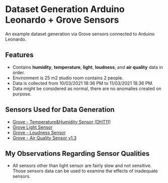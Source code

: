 # Dataset Generation Arduino Leonardo + Grove Sensors
An example dataset generation via Grove sensors connected to Arduino Leonardo.

## Features

- Contains **humidity**, **temperature**, **light**, **loudness**, and **air quality** data in order.
- Environment is 25 m2 studio room contains 2 people.
- Data is collected from 10/03/2021 18:36 PM to 11/03/2021 18.36 PM.
- Data might be considered as normal, there are no anomalies created on purpose.

## Sensors Used for Data Generation

- [Grove - Temperature&Humidity Sensor (DHT11)](https://wiki.seeedstudio.com/Grove-TemperatureAndHumidity_Sensor/)
- [Grove Light Sensor](https://wiki.seeedstudio.com/Grove-Light_Sensor/)
- [Grove - Loudness Sensor](https://wiki.seeedstudio.com/Grove-Loudness_Sensor/)
- [Grove - Air Quality Sensor v1.3](https://wiki.seeedstudio.com/Grove-Air_Quality_Sensor_v1.3/)

## My Observations Regarding Sensor Qualities

- All sensors other than light sensor are fairly slow and not sensitive. Those sensors data can be used to examine the effects of inadequate sensors.
